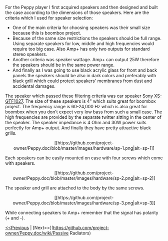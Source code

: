 For the Peppy player I first acquired speakers and then designed and built the case according to the dimensions of those speakers. Here are the criteria which I used for speaker selection:
* One of the main criteria for choosing speakers was their small size because this is boombox project. 
* Because of the same size restrictions the speakers should be full range. Using separate speakers for low, middle and high frequencies would require too big case. Also Amp+ has only two outputs for standard stereo speakers.
* Another criteria was speaker wattage. Amp+ can output 25W therefore the speakers should be in the same power range. 
* And finally as I was going to use black acrylic glass for front and back panels the speakers should be also in dark colors and preferably with black grill which could protect speakers' membranes from dust and accidental damages.

The speaker which passed these filtering criteria was car speaker [Sony XS-GTF1027](http://www.amazon.com/gp/product/B004WEZM7Q). The size of these speakers is 4" which suits great for boombox project. The frequency range is 60-24,000 Hz which is also great for boombox when you don't expect very low bass from such a small case. The high frequencies are provided by the separate twitter sitting in the center of the speaker. The speaker impedance is 4 Ohm and 30W power suits perfectly for Amp+ output. And finally they have pretty attractive black grills.
<p align="center">
[[https://github.com/project-owner/Peppy.doc/blob/master/images/hardware/sp-1.png|alt=sp-1]]
</p>
Each speakers can be easily mounted on case with four screws which come with speakers.
<p align="center">
[[https://github.com/project-owner/Peppy.doc/blob/master/images/hardware/sp-2.png|alt=sp-2]]
</p>
The speaker and grill are attached to the body by the same screws.
<p align="center">
[[https://github.com/project-owner/Peppy.doc/blob/master/images/hardware/sp-3.png|alt=sp-3]]
</p>
While connecting speakers to Amp+ remember that the signal has polarity (+ and -).

[<<Previous](https://github.com/project-owner/Peppy.doc/wiki/Touchscreen) | [Next>>](https://github.com/project-owner/Peppy.doc/wiki/Passive Radiators)